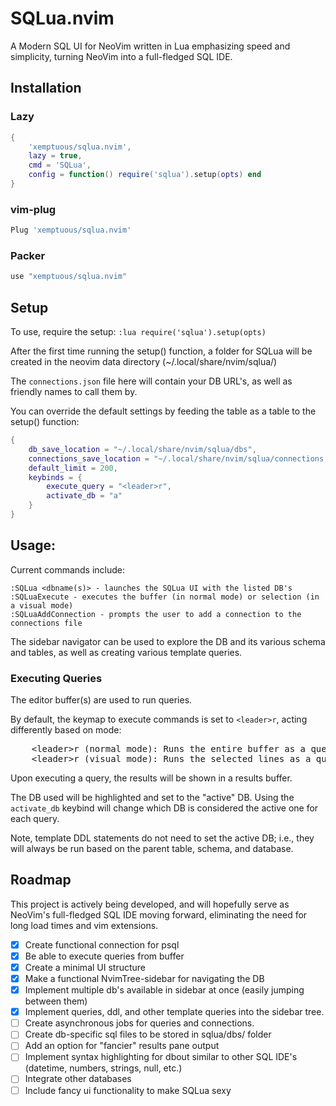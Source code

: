 # SQLua.nvim

A Modern SQL UI for NeoVim written in Lua emphasizing speed and simplicity, turning NeoVim into a full-fledged SQL IDE.

## Installation

### Lazy

```lua
{
    'xemptuous/sqlua.nvim',
    lazy = true,
    cmd = 'SQLua',
    config = function() require('sqlua').setup(opts) end
}
```
### vim-plug

```lua
Plug 'xemptuous/sqlua.nvim'
```

### Packer
```lua
use "xemptuous/sqlua.nvim"
```

## Setup

To use, require the setup:
`:lua require('sqlua').setup(opts)`

After the first time running the setup() function, a folder for SQLua will be created in the neovim data directory (~/.local/share/nvim/sqlua/)

The `connections.json` file here will contain your DB URL's, as well as friendly names to call them by.

You can override the default settings by feeding the table as a table to the setup() function:
```lua
{
    db_save_location = "~/.local/share/nvim/sqlua/dbs",
    connections_save_location = "~/.local/share/nvim/sqlua/connections.json"
    default_limit = 200,
    keybinds = {
        execute_query = "<leader>r",
        activate_db = "a"
    }
}
```

## Usage:

Current commands include:
```
:SQLua <dbname(s)> - launches the SQLua UI with the listed DB's
:SQLuaExecute - executes the buffer (in normal mode) or selection (in a visual mode)
:SQLuaAddConnection - prompts the user to add a connection to the connections file
```

The sidebar navigator can be used to explore the DB and its various schema and tables, as well as creating various template queries.

### Executing Queries
The editor buffer(s) are used to run queries.

By default, the keymap to execute commands is set to `<leader>r`, acting differently based on mode:

<pre>
    <kdb>&lt;leader>r</kbd> (normal mode): Runs the entire buffer as a query.
    <kdb>&lt;leader>r</kbd> (visual mode): Runs the selected lines as a query. (visual, visual block, and/or visual line)
</pre>

Upon executing a query, the results will be shown in a results buffer.

The DB used will be highlighted and set to the "active" DB. Using the `activate_db` keybind will change which DB is considered the active one for each query.

Note, template DDL statements do not need to set the active DB; i.e., they will always
be run based on the parent table, schema, and database.

## Roadmap

This project is actively being developed, and will hopefully serve as NeoVim's full-fledged SQL IDE moving forward, eliminating the need for long load times and vim extensions.

- [x] Create functional connection for psql
- [x] Be able to execute queries from buffer
- [x] Create a minimal UI structure
- [x] Make a functional NvimTree-sidebar for navigating the DB
- [x] Implement multiple db's available in sidebar at once (easily jumping between them)
- [x] Implement queries, ddl, and other template queries into the sidebar tree.
- [ ] Create asynchronous jobs for queries and connections.
- [ ] Create db-specific sql files to be stored in sqlua/dbs/<dbname> folder
- [ ] Add an option for "fancier" results pane output
- [ ] Implement syntax highlighting for dbout similar to other SQL IDE's (datetime, numbers, strings, null, etc.)
- [ ] Integrate other databases
- [ ] Include fancy ui functionality to make SQLua sexy
